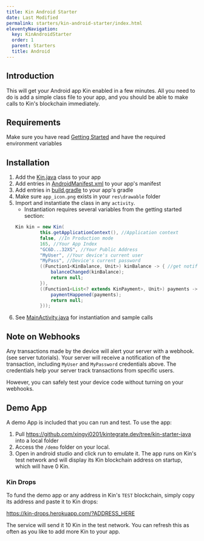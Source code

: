 ```yaml
---
title: Kin Android Starter
date: Last Modified
permalink: starters/kin-android-starter/index.html
eleventyNavigation:
  key: KinAndroidStarter
  order: 1
  parent: Starters
  title: Android
---
```


## Introduction

This will get your Android app Kin enabled in a few minutes. All you need to do is add a simple class file to your app, and you should be able to make calls to Kin's blockchain immediately.

## Requirements

Make sure you have read [Getting Started](https://kintegrate.dev/tutorials/getting-started/) and have the required environment variables

## Installation

1. Add the [Kin.java](https://github.com/xingyi0201/kintegrate.dev/blob/kin-starter-java/app/src/main/java/com/kin/kin/Kin.java) class to your app
2. Add entries in [AndroidManifest.xml](https://github.com/xingyi0201/kintegrate.dev/blob/kin-starter-java/quick-start/AndroidManifest.xml) to your app's manifest
3. Add entries in [build.gradle](https://github.com/xingyi0201/kintegrate.dev/blob/kin-starter-java/quick-start/build.gradle) to your app's gradle
4. Make sure `app_icon.png` exists in your `res\drawable` folder
5. Import and instantiate the class in any `activity`.
   - Instantiation requires several variables from the getting started section:
   ```java
   Kin kin = new Kin(
            this.getApplicationContext(), //Application context
            false, //In Production mode
            165, //Your App Index
            "GC6D...32XS", //Your Public Address
            "MyUser", //Your device's current user
            "MyPass", //Device's current password
            ((Function1<KinBalance, Unit>) kinBalance -> { //get notifications for balance changes
                balanceChanged(kinBalance);
                return null;
            }),
            ((Function1<List<? extends KinPayment>, Unit>) payments -> { //get notifications for payments
                paymentHappened(payments);
                return null;
            }));
   ```
6. See [MainActivity.java](https://github.com/xingyi0201/kintegrate.dev/blob/kin-starter-java/quick-start/MainActivity.java) for instantiation and sample calls

## Note on Webhooks

Any transactions made by the device will alert your server with a webhook. (see server tutorials). Your server will receive a notification of the transaction, including `MyUser` and `MyPassword` credentials above. The credentials help your server track transactions from specific users.

However, you can safely test your device code without turning on your webhooks.

## Demo App

A demo App is included that you can run and test. To use the app:

1. Pull https://github.com/xingyi0201/kintegrate.dev/tree/kin-starter-java into a local folder
2. Access the `/demo` folder on your local.
3. Open in android studio and click run to emulate it. The app runs on Kin's test network and will display its Kin blockchain address on startup, which will have 0 Kin.

### Kin Drops

To fund the demo app or any address in Kin's `TEST` blockchain, simply copy its address and paste it to Kin drops:

https://kin-drops.herokuapp.com/?ADDRESS_HERE

The service will send it 10 Kin in the test network. You can refresh this as often as you like to add more Kin to your app.
